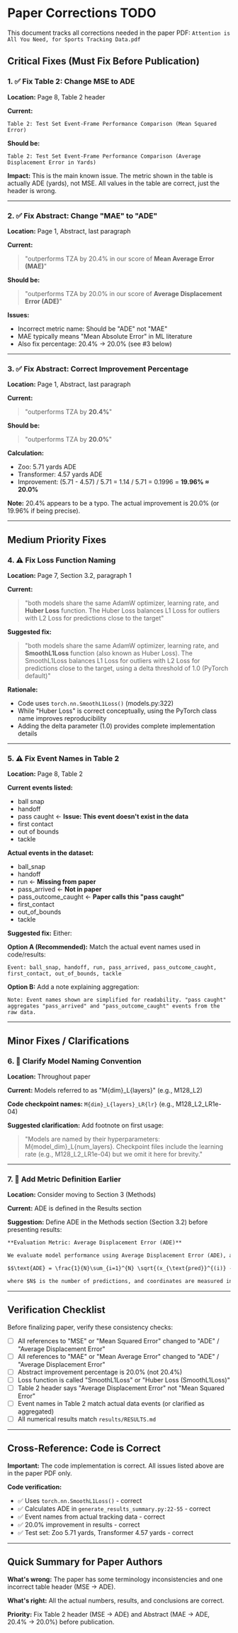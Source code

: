 # Paper Corrections TODO

This document tracks all corrections needed in the paper PDF: `Attention is All You Need, for Sports Tracking Data.pdf`

## Critical Fixes (Must Fix Before Publication)

### 1. ✅ Fix Table 2: Change MSE to ADE
**Location:** Page 8, Table 2 header

**Current:**
```
Table 2: Test Set Event-Frame Performance Comparison (Mean Squared Error)
```

**Should be:**
```
Table 2: Test Set Event-Frame Performance Comparison (Average Displacement Error in Yards)
```

**Impact:** This is the main known issue. The metric shown in the table is actually ADE (yards), not MSE. All values in the table are correct, just the header is wrong.

---

### 2. ✅ Fix Abstract: Change "MAE" to "ADE"
**Location:** Page 1, Abstract, last paragraph

**Current:**
> "outperforms TZA by 20.4% in our score of **Mean Average Error (MAE)**"

**Should be:**
> "outperforms TZA by 20.0% in our score of **Average Displacement Error (ADE)**"

**Issues:**
- Incorrect metric name: Should be "ADE" not "MAE"
- MAE typically means "Mean Absolute Error" in ML literature
- Also fix percentage: 20.4% → 20.0% (see #3 below)

---

### 3. ✅ Fix Abstract: Correct Improvement Percentage
**Location:** Page 1, Abstract, last paragraph

**Current:**
> "outperforms TZA by **20.4%**"

**Should be:**
> "outperforms TZA by **20.0%**"

**Calculation:**
- Zoo: 5.71 yards ADE
- Transformer: 4.57 yards ADE
- Improvement: (5.71 - 4.57) / 5.71 = 1.14 / 5.71 = 0.1996 = **19.96% ≈ 20.0%**

**Note:** 20.4% appears to be a typo. The actual improvement is 20.0% (or 19.96% if being precise).

---

## Medium Priority Fixes

### 4. ⚠️ Fix Loss Function Naming
**Location:** Page 7, Section 3.2, paragraph 1

**Current:**
> "both models share the same AdamW optimizer, learning rate, and **Huber Loss** function. The Huber Loss balances L1 Loss for outliers with L2 Loss for predictions close to the target"

**Suggested fix:**
> "both models share the same AdamW optimizer, learning rate, and **SmoothL1Loss** function (also known as Huber Loss). The SmoothL1Loss balances L1 Loss for outliers with L2 Loss for predictions close to the target, using a delta threshold of 1.0 (PyTorch default)"

**Rationale:**
- Code uses `torch.nn.SmoothL1Loss()` (models.py:322)
- While "Huber Loss" is correct conceptually, using the PyTorch class name improves reproducibility
- Adding the delta parameter (1.0) provides complete implementation details

---

### 5. ⚠️ Fix Event Names in Table 2
**Location:** Page 8, Table 2

**Current events listed:**
- ball snap
- handoff
- pass caught ← **Issue: This event doesn't exist in the data**
- first contact
- out of bounds
- tackle

**Actual events in the dataset:**
- ball_snap
- handoff
- run ← **Missing from paper**
- pass_arrived ← **Not in paper**
- pass_outcome_caught ← **Paper calls this "pass caught"**
- first_contact
- out_of_bounds
- tackle

**Suggested fix:** Either:

**Option A (Recommended):** Match the actual event names used in code/results:
```
Event: ball_snap, handoff, run, pass_arrived, pass_outcome_caught, first_contact, out_of_bounds, tackle
```

**Option B:** Add a note explaining aggregation:
```
Note: Event names shown are simplified for readability. "pass caught" aggregates "pass_arrived" and "pass_outcome_caught" events from the raw data.
```

---

## Minor Fixes / Clarifications

### 6. 📝 Clarify Model Naming Convention
**Location:** Throughout paper

**Current:** Models referred to as "M{dim}_L{layers}" (e.g., M128_L2)

**Code checkpoint names:** `M{dim}_L{layers}_LR{lr}` (e.g., M128_L2_LR1e-04)

**Suggested clarification:** Add footnote on first usage:
> "Models are named by their hyperparameters: M{model_dim}_L{num_layers}. Checkpoint files include the learning rate (e.g., M128_L2_LR1e-04) but we omit it here for brevity."

---

### 7. 📝 Add Metric Definition Earlier
**Location:** Consider moving to Section 3 (Methods)

**Current:** ADE is defined in the Results section

**Suggestion:** Define ADE in the Methods section (Section 3.2) before presenting results:

```markdown
**Evaluation Metric: Average Displacement Error (ADE)**

We evaluate model performance using Average Displacement Error (ADE), a standard metric for spatial prediction tasks:

$$\text{ADE} = \frac{1}{N}\sum_{i=1}^{N} \sqrt{(x_{\text{pred}}^{(i)} - x_{\text{true}}^{(i)})^2 + (y_{\text{pred}}^{(i)} - y_{\text{true}}^{(i)})^2}$$

where $N$ is the number of predictions, and coordinates are measured in yards. Lower ADE indicates more accurate tackle location predictions.
```

---

## Verification Checklist

Before finalizing paper, verify these consistency checks:

- [ ] All references to "MSE" or "Mean Squared Error" changed to "ADE" / "Average Displacement Error"
- [ ] All references to "MAE" or "Mean Average Error" changed to "ADE" / "Average Displacement Error"
- [ ] Abstract improvement percentage is 20.0% (not 20.4%)
- [ ] Loss function is called "SmoothL1Loss" or "Huber Loss (SmoothL1Loss)"
- [ ] Table 2 header says "Average Displacement Error" not "Mean Squared Error"
- [ ] Event names in Table 2 match actual data events (or clarified as aggregated)
- [ ] All numerical results match `results/RESULTS.md`

---

## Cross-Reference: Code is Correct

**Important:** The code implementation is correct. All issues listed above are in the paper PDF only.

**Code verification:**
- ✅ Uses `torch.nn.SmoothL1Loss()` - correct
- ✅ Calculates ADE in `generate_results_summary.py:22-55` - correct
- ✅ Event names from actual tracking data - correct
- ✅ 20.0% improvement in results - correct
- ✅ Test set: Zoo 5.71 yards, Transformer 4.57 yards - correct

---

## Quick Summary for Paper Authors

**What's wrong:** The paper has some terminology inconsistencies and one incorrect table header (MSE → ADE).

**What's right:** All the actual numbers, results, and conclusions are correct.

**Priority:** Fix Table 2 header (MSE → ADE) and Abstract (MAE → ADE, 20.4% → 20.0%) before publication.
